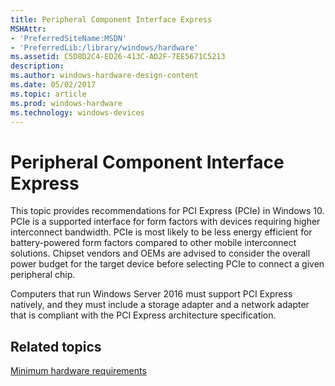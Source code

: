 ```yaml
---
title: Peripheral Component Interface Express
MSHAttr:
- 'PreferredSiteName:MSDN'
- 'PreferredLib:/library/windows/hardware'
ms.assetid: C5D8D2C4-ED26-413C-AD2F-7EE5671C5213
description: 
ms.author: windows-hardware-design-content
ms.date: 05/02/2017
ms.topic: article
ms.prod: windows-hardware
ms.technology: windows-devices
---
```


# Peripheral Component Interface Express


This topic provides recommendations for PCI Express (PCIe) in Windows 10. PCIe is a supported interface for form factors with devices requiring higher interconnect bandwidth. PCIe is most likely to be less energy efficient for battery-powered form factors compared to other mobile interconnect solutions. Chipset vendors and OEMs are advised to consider the overall power budget for the target device before selecting PCIe to connect a given peripheral chip.

Computers that run Windows Server 2016 must support PCI Express natively, and they must include a storage adapter and a network adapter that is compliant with the PCI Express architecture specification.

## Related topics


[Minimum hardware requirements](../minimum/minimum-hardware-requirements-overview.md)

 

 







